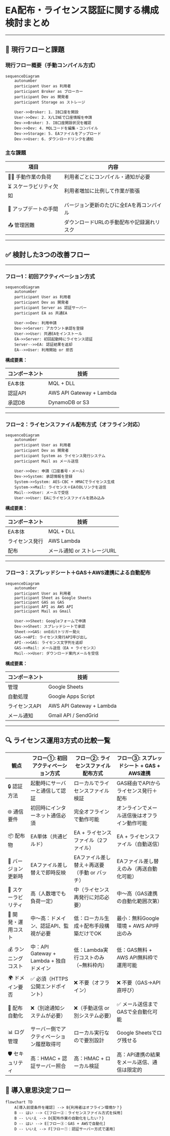 
# EA配布・ライセンス認証に関する構成検討まとめ

---

## 📌 現行フローと課題

### 現行フロー概要（手動コンパイル方式）

```mermaid
sequenceDiagram
    autonumber
    participant User as 利用者
    participant Broker as ブローカー
    participant Dev as 開発者
    participant Storage as ストレージ

    User->>Broker: 1. IB口座を開設
    User->>Dev: 2. X/LINEで口座情報を申請
    Dev->>Broker: 3. IB口座開設状況を確認
    Dev->>Dev: 4. MQLコードを編集・コンパイル
    Dev->>Storage: 5. EAファイルをアップロード
    Dev->>User: 6. ダウンロードリンクを通知
```

### 主な課題

| 項目 | 内容 |
|------|------|
| 🧑‍💻 手動作業の負荷 | 利用者ごとにコンパイル・通知が必要 |
| ⏳ スケーラビリティ欠如 | 利用者増加に比例して作業が膨張 |
| 🔁 アップデートの手間 | バージョン更新のたびに全EAを再コンパイル |
| 📤 管理困難 | ダウンロードURLの手動配布や記録漏れリスク |

---

## ✅ 検討した3つの改善フロー

---

### フロー1：初回アクティベーション方式

```mermaid
sequenceDiagram
    autonumber
    participant User as 利用者
    participant Dev as 開発者
    participant Server as 認証サーバー
    participant EA as 共通EA

    User->>Dev: 利用申請
    Dev->>Server: アカウント承認を登録
    User->>User: 共通EAをインストール
    EA->>Server: 初回起動時にライセンス認証
    Server-->>EA: 認証結果を返却
    EA-->>User: 利用開始 or 拒否
```

**構成要素：**

| コンポーネント | 技術 |
|----------------|------|
| EA本体 | MQL + DLL |
| 認証API | AWS API Gateway + Lambda |
| 承認DB | DynamoDB or S3 |

---

### フロー2：ライセンスファイル配布方式（オフライン対応）

```mermaid
sequenceDiagram
    autonumber
    participant User as 利用者
    participant Dev as 開発者
    participant System as ライセンス発行システム
    participant Mail as メール送信

    User->>Dev: 申請（口座番号・メール）
    Dev->>System: 承認情報を登録
    System->>System: AES-CBC + HMACでライセンス生成
    System->>Mail: ライセンス＋EAのDLリンクを送信
    Mail-->>User: メールで受信
    User->>User: EAにライセンスファイルを読み込み
```

**構成要素：**

| コンポーネント | 技術 |
|----------------|------|
| EA本体 | MQL + DLL |
| ライセンス発行 | AWS Lambda |
| 配布 | メール通知 or ストレージURL |

---

### フロー3：スプレッドシート＋GAS＋AWS連携による自動配布

```mermaid
sequenceDiagram
    autonumber
    participant User as 利用者
    participant Sheet as Google Sheets
    participant GAS as GAS
    participant API as AWS API
    participant Mail as Gmail

    User->>Sheet: Googleフォームで申請
    Dev->>Sheet: スプレッドシートで承認
    Sheet->>GAS: onEditトリガー発火
    GAS->>API: ライセンス発行API呼び出し
    API-->>GAS: ライセンス文字列を返却
    GAS->>Mail: メール送信（EA + ライセンス）
    Mail-->>User: ダウンロード案内メールを受信
```

**構成要素：**

| コンポーネント | 技術 |
|----------------|------|
| 管理 | Google Sheets |
| 自動処理 | Google Apps Script |
| ライセンスAPI | AWS API Gateway + Lambda |
| メール通知 | Gmail API / SendGrid |

---

## 🔍 ライセンス運用3方式の比較一覧

| 観点 | フロー①: 初回アクティベーション方式 | フロー②: ライセンスファイル配布方式 | フロー③: スプレッドシート + GAS + AWS連携 |
|------|------------------------------------|------------------------------------|----------------------------------------|
| 🔒 認証方法 | 起動時にサーバーと通信して認証 | ローカルでライセンスファイル検証 | GAS経由でAPIからライセンス発行＋配布 |
| 🌐 通信要件 | 初回時にインターネット通信必須 | 完全オフラインで動作可能 | オンラインでメール送信後はオフライン動作可能 |
| 📦 配布物 | EA単体（共通ビルド） | EA + ライセンスファイル（2ファイル） | EA + ライセンスファイル（自動送信） |
| 🔁 バージョン更新時 | EAファイル差し替えで即時反映 | EAファイル差し替え＋再送要（手動 or バッチ） | EAファイル差し替えのみ（再送自動化可能） |
| 🧠 スケーラビリティ | 高（人数増でも負荷一定） | 中（ライセンス再発行に対応必要） | 中〜高（GAS連携の自動化範囲次第） |
| 🧰 開発・運用コスト | 中〜高：ドメイン、認証API、監視が必要 | 低：ローカル生成＋配布手段構築だけでOK | 最小：無料Google環境 + AWS API呼出のみ |
| 💰 ランニングコスト | 中：API Gateway + Lambda + 独自ドメイン | 低：Lambda実行コストのみ（~無料枠内） | 低：GAS無料 + AWS API無料枠で運用可能 |
| 🌍 ドメイン要否 | ✅ 必須（HTTPS公開エンドポイント） | ❌ 不要（オフライン） | ❌ 不要（GAS→API直呼び） |
| 📧 配布自動化 | ❌（別途通知システムが必要） | ❌（手動送信 or 別システム必要） | ✅ メール送信までGASで全自動化可能 |
| 📊 ログ管理 | サーバー側でアクティベーション履歴取得可 | ローカル実行なので要別設計 | Google Sheetsでログ残せる |
| 🛡 セキュリティ | 高：HMAC + 認証サーバー照合 | 高：HMAC + ローカル検証 | 高：API連携の結果をメール送信、通信は限定的 |

## 🤔 導入意思決定フロー

```mermaid
flowchart TD
    A[導入前提条件を確認] --> B{利用者はオフライン環境か？}
    B -- はい --> C[フロー②：ライセンスファイル方式を採用]
    B -- いいえ --> D{配布作業の自動化をしたい？}
    D -- はい --> E[フロー③：GAS + AWSで自動化]
    D -- いいえ --> F[フロー①：認証サーバー方式で運用]
```